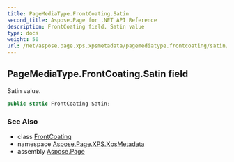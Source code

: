 ```yaml
---
title: PageMediaType.FrontCoating.Satin
second_title: Aspose.Page for .NET API Reference
description: FrontCoating field. Satin value
type: docs
weight: 50
url: /net/aspose.page.xps.xpsmetadata/pagemediatype.frontcoating/satin/
---
```

## PageMediaType.FrontCoating.Satin field

Satin value.

```csharp
public static FrontCoating Satin;
```

### See Also

* class [FrontCoating](../)
* namespace [Aspose.Page.XPS.XpsMetadata](../../pagemediatype.frontcoating/)
* assembly [Aspose.Page](../../../)


